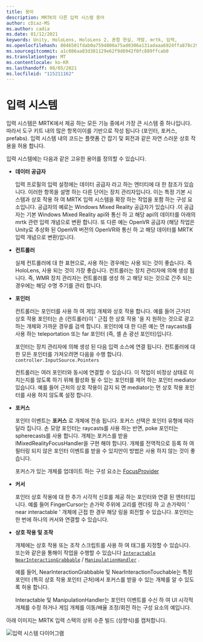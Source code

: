```yaml
---
title: 용어
description: MRTK의 다른 입력 시스템 용어
author: cDiaz-MS
ms.author: cadia
ms.date: 01/12/2021
keywords: Unity, HoloLens, HoloLens 2, 혼합 현실, 개발, mrtk, 입력,
ms.openlocfilehash: 8046501fdab0a7594800a75ad0306a131adaaa6924ffa870c299571cbd4d8e13
ms.sourcegitcommit: a1c086aa83d381129e62f9d8942f0fc889ffcab0
ms.translationtype: MT
ms.contentlocale: ko-KR
ms.lasthandoff: 08/05/2021
ms.locfileid: "115211162"
---
```

# <a name="input-system"></a>입력 시스템

입력 시스템은 MRTK에서 제공 하는 모든 기능 중에서 가장 큰 시스템 중 하나입니다.
따라서 도구 키트 내의 많은 항목이이를 기반으로 작성 됩니다 (포인터, 포커스, prefabs). 입력 시스템 내의 코드는 플랫폼 간 잡기 및 회전과 같은 자연 스러운 상호 작용을 허용 합니다.

입력 시스템에는 다음과 같은 고유한 용어를 정의할 수 있습니다.

- **데이터 공급자**

    입력 프로필의 입력 설정에는 데이터 공급자 라고 하는 엔터티에 대 한 참조가 있습니다. 이러한 항목을 설명 하는 다른 단어는 장치 관리자입니다. 이는 특정 기본 시스템과 상호 작용 하 여 MRTK 입력 시스템을 확장 하는 작업을 포함 하는 구성 요소입니다. 공급자의 예로는 Windows Mixed Reality 공급자가 있습니다 .이 공급자는 기본 Windows Mixed Reality api와 통신 하 고 해당 api의 데이터를 아래의 mrtk 관련 입력 개념으로 변환 합니다. 또 다른 예는 OpenVR 공급자 (해당 작업은 Unity로 추상화 된 OpenVR 버전의 OpenVR와 통신 하 고 해당 데이터를 MRTK 입력 개념으로 변환)입니다.

- **컨트롤러**

    실제 컨트롤러에 대 한 표현으로, 사용 하는 경우에는 사용 되는 것이 좋습니다. 즉 HoloLens, 사용 되는 것이 가장 좋습니다. 컨트롤러는 장치 관리자에 의해 생성 됩니다. 즉, WMR 장치 관리자는 컨트롤러를 생성 하 고 해당 되는 것으로 간주 되는 경우에는 해당 수명 주기를 관리 합니다.

- **포인터**

    컨트롤러는 포인터를 사용 하 여 게임 개체와 상호 작용 합니다. 예를 들어 근거리 상호 작용 포인터는 손 (컨트롤러)이 ' 근접 한 상호 작용 '을 지 원하는 것으로 광고 하는 개체와 가까운 경우를 검색 합니다. 포인터에 대 한 다른 예는 먼 raycasts를 사용 하는 teleportation 또는 far 포인터 (즉, 셸 손 광선 포인터)입니다.

    포인터는 장치 관리자에 의해 생성 된 다음 입력 소스에 연결 됩니다. 컨트롤러에 대 한 모든 포인터를 가져오려면 다음을 수행 합니다. `controller.InputSource.Pointers`

    컨트롤러는 여러 포인터와 동시에 연결할 수 있습니다. 이 작업이 비정상 상태로 미치는지를 않도록 하기 위해 활성화 될 수 있는 포인터를 제어 하는 포인터 mediator 있습니다. 예를 들어 근처의 상호 작용이 감지 되 면 mediator는 먼 상호 작용 포인터를 사용 하지 않도록 설정 합니다.

- **포커스**

    포인터 이벤트는 **포커스** 로 개체에 전송 됩니다. 포커스 선택은 포인터 유형에 따라 달라 집니다. 손 모양 포인터는 raycasts를 사용 하는 반면, poke 포인터는 spherecasts를 사용 합니다. 개체는 포커스를 받을 IMixedRealityFocusHandler을 구현 해야 합니다. 개체를 전역적으로 등록 하 여 필터링 되지 않은 포인터 이벤트를 받을 수 있지만이 방법은 사용 하지 않는 것이 좋습니다.

    포커스가 있는 개체를 업데이트 하는 구성 요소는 [FocusProvider](xref:Microsoft.MixedReality.Toolkit.Input.FocusProvider)

- **커서**

    포인터 상호 작용에 대 한 추가 시각적 신호를 제공 하는 포인터와 연결 된 엔터티입니다. 예를 들어 FingerCursor는 손가락 주위에 고리를 렌더링 하 고 손가락이 ' near interactable ' 개체에 근접 한 경우 해당 링을 회전할 수 있습니다. 포인터는 한 번에 하나의 커서와 연결할 수 있습니다.

- **상호 작용 및 조작**

    개체에는 상호 작용 또는 조작 스크립트를 사용 하 여 태그를 지정할 수 있습니다. 또는와 같은을 통해이 작업을 수행할 수 있습니다 [`Interactable`](xref:Microsoft.MixedReality.Toolkit.UI.Interactable) [`NearInteractionGrabbable`](xref:Microsoft.MixedReality.Toolkit.Input.NearInteractionGrabbable) / [`ManipulationHandler`](xref:Microsoft.MixedReality.Toolkit.UI.ManipulationHandler) .

    예를 들어, NearInteractionGrabbable 및 NearInteractionTouchable는 특정 포인터 (특히 상호 작용 포인터 근처)에서 포커스를 받을 수 있는 개체를 알 수 있도록 허용 합니다.

    Interactable 및 ManipulationHandler는 포인터 이벤트를 수신 하 여 UI 시각적 개체를 수정 하거나 게임 개체를 이동/배율 조정/회전 하는 구성 요소의 예입니다.

아래 이미지는 MRTK 입력 스택의 상위 수준 빌드 (상향식)를 캡처합니다.

![입력 시스템 다이어그램](../features/images/input/MRTK_InputSystem.png)
